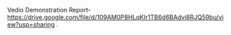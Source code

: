 Vedio Demonstration Report-https://drive.google.com/file/d/109AM0P8HLqKIr1TB6d6BAdvj8RJQ59bu/view?usp=sharing
.
